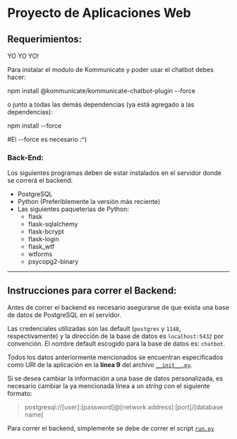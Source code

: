# Proyecto de Aplicaciones Web
## Requerimientos:
YO YO YO!

Para instalar el modulo de Kommunicate y poder usar el chatbot debes hacer: 

npm install @kommunicate/kommunicate-chatbot-plugin --force

o junto a todas las demás dependencias (ya está agregado a las dependencias):

npm install --force

#El --force es necesario :^)

### Back-End:
Los siguientes programas deben de estar instalados en el servidor donde se correrá el backend:
- PostgreSQL
- Python (Preferiblemente la versión más reciente)
- Las siguientes paqueterías de Python:
  - flask
  - flask-sqlalchemy
  - flask-bcrypt
  - flask-login
  - flask_wtf
  - wtforms
  - psycopg2-binary
***

## Instrucciones para correr el Backend:
Antes de correr el backend es necesario asegurarse de que exista una base de datos de PostgreSQL en el servidor.

Las credenciales utilizadas son las default (`postgres` y `1148`, respectivamente) y la dirección de la base de datos es `localhost:5432` por convención. El nombre default escogido para la base de datos es: `chatbot`.

Todos los datos anteriormente mencionados  se encuentran especificados como URI de la aplicación en la **línea 9** del archivo [`__init__.py`](backend/chatbot_back/__init__.py).

Si se desea cambiar la información a una base de datos personalizada, es necesario cambiar la ya mencionada línea a un *string* con el siguiente formato:
>postgresql://[user]:[password]@[network address]:[port]/[database name]

Para correr el backend, simplemente se debe de correr el script [`run.py`](backend/run.py)
